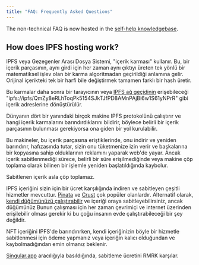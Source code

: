 ```yaml
---
title: "FAQ: Frequently Asked Questions"
---
```


The non-technical FAQ is now hosted in the [self-help knowledgebase](https://coda.io/@rmrk/faq).

## How does IPFS hosting work?
IPFS veya Gezegenler Arası Dosya Sistemi, "içerik karması" kullanır. Bu, bir içerik parçasının, aynı girdi için her zaman aynı çıktıyı üreten tek yönlü bir matematiksel işlev olan bir karma algoritmadan geçirildiği anlamına gelir. Orijinal içerikteki tek bir harfi bile değiştirmek tamamen farklı bir hash üretir.

Bu karmalar daha sonra bir tarayıcının veya [IPFS ağ geçidinin](https://docs.ipfs.io/concepts/ipfs-gateway/) erişebileceği "ipfs://ipfs/QmZy8eRLhToqPk5154SJkTJfPD8AMnPAjBi6w1S61yNPrR" gibi içerik adreslerine dönüştürülür.

Dünyanın dört bir yanındaki birçok makine IPFS protokolünü çalıştırır ve hangi içerik karmalarını barındırdıklarını bildirir, böylece belirli bir içerik parçasının bulunması gerekiyorsa ona giden bir yol kurulabilir.

Bu makineler, bu içerik parçasına eriştiklerinde, onu indirir ve yeniden barındırır, hafızasında tutar, sizin onu tüketmenize izin verir ve başkalarına bir kopyasına sahip olduklarının reklamını yaparak web'de yayar. Ancak içerik sabitlenmediği sürece, belirli bir süre erişilmediğinde veya makine çöp toplama olarak bilinen bir işlemle yeniden başlatıldığında kaybolur.

Sabitlenen içerik asla çöp toplamaz.

IPFS içeriğini sizin için bir ücret karşılığında indiren ve sabitleyen çeşitli hizmetler mevcuttur. [Pinata](https://pinata.cloud) ve [Crust](https://crust.network) çok popüler olanlardır. Alternatif olarak, [kendi düğümünüzü çalıştırabilir](https://medium.com/ethereum-developers/how-to-host-your-ipfs-files-online-forever-f0c56b9b5398) ve içeriği oraya sabitleyebilirsiniz, ancak düğümünüz Bunun çalışması için her zaman çevrimiçi ve internet üzerinden erişilebilir olması gerekir ki bu çoğu insanın evde çalıştırabileceği bir şey değildir.

NFT içeriğini IPFS'de barındırırken, kendi içeriğinizin böyle bir hizmetle sabitlenmesi için ödeme yapmanız veya içeriğin kalıcı olduğundan ve kaybolmadığından emin olmanız beklenir.

[Singular.app](https://singular.app) aracılığıyla basıldığında, sabitleme ücretini RMRK karşılar.
